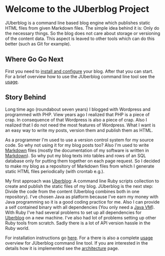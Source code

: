 # Welcome to the JUberblog Project

JUberblog is a command line based  blog engine which publishes static HTML files
from given Markdown files.  The simple idea behind it is:  Only do the necessary
things. So  the blog does  not care about storage  or versioning of  the content
data. This  aspect is leaved to  other tools which  can do this better  (such as
Git for example).

## Where Go Go Next

First you  need to [install  and configure](installation.html) your  blog. After
that you can start.  For a brief overview how to use  the JUberblog command line
tool see the [usage](usage.html).

## Story Behind

Long time ago  (roundabout seven years) I blogged with  Wordpress and programmed
with PHP. View years ago I realized that  PHP is a piece of crap. In consequence
of that Wordpress  is also a piece of  crap. Also I realized that I  do not need
the most features  of Wordpress. What I want  is an easy way to  write my posts,
version them and publish them as HTML.

As a programmer I'm used to use a  version control system for my source code. So
why  not   using  it   for  my  blog   posts  too?  Also   I'm  used   to  write
[Markdown][markdown] files (mostly  the documentation of my  software is written
in [Markdown][markdown]). So  why put my blog  texts into tables and  rows of an
SQL database only for  putting them together on each page  request. So I decided
to make my blog  as a repository of Markdown files from  which I generate static
HTML files periodically (with crontab e.g.).

My  first  approach  was  [Uberblog][uberblog]:  A  command  line  Ruby  scripts
collection to create and  publish the static files of my  blog. JUberblog is the
next  step: Divide  the code  from the  content (Uberblog  combines both  in one
repository). I've chosen  Java as platform because I've earn  my money with Java
programming so it  is a good coding practice  for me. Also I can  provide a self
contained binary  with all dependencies (You  only need a [Java  VM][jvm]). With
Ruby   I've   had   several   problems   to  set   up   all   dependencies   for
[Uberblog][uberblog] on a new machine. I've  also had lot of problems setting up
other Ruby  tools from scratch. Sadly  there is a  lot of API version  hassle in
the Ruby world.

For installation  instructions go  [here](install.html). For a  there is  also a
complete [usage](usage.html)  overview for JUberblog  command line tool.  If you
are   interested   in   the   details    how   it   is   implemented   see   the
[architecture](architecture.html) page.

[uberblog]: https://github.com/Weltraumschaf/uberblog
[markdown]: https://daringfireball.net/projects/markdown/
[jvm]:      http://www.oracle.com/technetwork/java/javase/downloads/jdk7-downloads-1880260.html